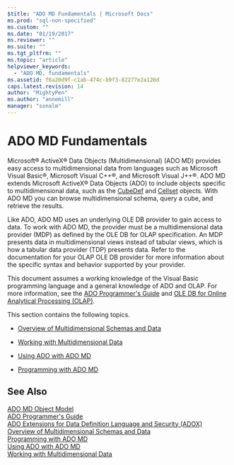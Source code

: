 ```yaml
---
$title: "ADO MD Fundamentals | Microsoft Docs"
ms.prod: "sql-non-specified"
ms.custom: ""
ms.date: "01/19/2017"
ms.reviewer: ""
ms.suite: ""
ms.tgt_pltfrm: ""
ms.topic: "article"
helpviewer_keywords: 
  - "ADO MD, fundamentals"
ms.assetid: f6a20d9f-c1ab-474c-b9f3-82277e2a126d
caps.latest.revision: 14
author: "MightyPen"
ms.author: "annemill"
manager: "sonalm"
---
```

# ADO MD Fundamentals
Microsoft® ActiveX® Data Objects (Multidimensional) (ADO MD) provides easy access to multidimensional data from languages such as Microsoft Visual Basic®, Microsoft Visual C++®, and Microsoft Visual J++®. ADO MD extends Microsoft ActiveX® Data Objects (ADO) to include objects specific to multidimensional data, such as the [CubeDef](../../../ado/reference/ado-md-api/cubedef-object-ado-md.md) and [Cellset](../../../ado/reference/ado-md-api/cellset-object-ado-md.md) objects. With ADO MD you can browse multidimensional schema, query a cube, and retrieve the results.  
  
 Like ADO, ADO MD uses an underlying OLE DB provider to gain access to data. To work with ADO MD, the provider must be a multidimensional data provider (MDP) as defined by the OLE DB for OLAP specification. An MDP presents data in multidimensional views instead of tabular views, which is how a tabular data provider (TDP) presents data. Refer to the documentation for your OLAP OLE DB provider for more information about the specific syntax and behavior supported by your provider.  
  
 This document assumes a working knowledge of the Visual Basic programming language and a general knowledge of ADO and OLAP. For more information, see the [ADO Programmer's Guide](../../../ado/guide/ado-programmer-s-guide.md) and [OLE DB for Online Analytical Processing (OLAP)](https://msdn.microsoft.com/library/windows/desktop/ms717005.aspx).  
  
 This section contains the following topics.  
  
-   [Overview of Multidimensional Schemas and Data](../../../ado/guide/multidimensional/overview-of-multidimensional-schemas-and-data.md)  
  
-   [Working with Multidimensional Data](../../../ado/guide/multidimensional/working-with-multidimensional-data.md)  
  
-   [Using ADO with ADO MD](../../../ado/guide/multidimensional/using-ado-with-ado-md.md)  
  
-   [Programming with ADO MD](../../../ado/guide/multidimensional/programming-with-ado-md.md)  
  
## See Also  
 [ADO MD Object Model](../../../ado/reference/ado-md-api/ado-md-object-model.md)   
 [ADO Programmer's Guide](../../../ado/guide/ado-programmer-s-guide.md)   
 [ADO Extensions for Data Definition Language and Security (ADOX)](../../../ado/guide/extensions/ado-extensions-for-data-definition-language-and-security-adox.md)   
 [Overview of Multidimensional Schemas and Data](../../../ado/guide/multidimensional/overview-of-multidimensional-schemas-and-data.md)   
 [Programming with ADO MD](../../../ado/guide/multidimensional/programming-with-ado-md.md)   
 [Using ADO with ADO MD](../../../ado/guide/multidimensional/using-ado-with-ado-md.md)   
 [Working with Multidimensional Data](../../../ado/guide/multidimensional/working-with-multidimensional-data.md)